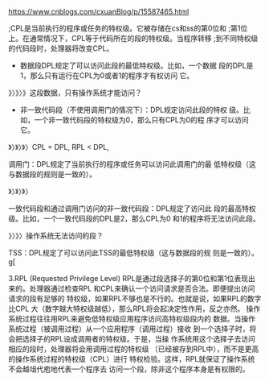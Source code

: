 https://www.cnblogs.com/cxuanBlog/p/15587465.html

;CPL是当前执行的程序或任务的特权级。它被存储在cs和ss的第0位和
;第1位上。在通常情况下，CPL等于代码所在的段的特权级。当程序转移
;到不同特权级的代码段时，处理器将改变CPL。

- 数据段DPL规定了可以访问此段的最低特权级。比如，一个数据
段的DPL是1，那么只有运行在CPL为0或者1的程序才有权访问
它。

》〉》〉》这段数据，只有操作系统才能访问？

- 非一致代码段（不使用调用门的情况下）：DPL规定访问此段的特权
级。比如，一个非一致代码段的特权级为0，那么只有CPL为0的程
序才可以访问它。

》〉》〉》〉CPL = DPL, RPL < DPL, 

调用门：DPL规定了当前执行的程序或任务可以访问此调用门的最
低特权级（这与数据段的规则是一致的）。

》〉》〉》〉

一致代码段和通过调用门访问的非一致代码段：DPL规定了访问此
段的最高特权级。比如，一个一致代码段的DPL是2，那么CPL为0
和1的程序将无法访问此段。

》〉》〉操作系统无法访问的段？

TSS：DPL规定了可以访问此TSS的最低特权级（这与数据段的规
则是一致的）。
g[

3.RPL (Requested Privilege Level)
RPL是通过段选择子的第0位和第1位表现出来的。处理器通过检查RPL
和CPL来确认一个访问请求是否合法。即便提出访问请求的段有足够的
特权级，如果RPL不够也是不行的。也就是说，如果RPL的数字比CPL
大（数字越大特权级越低），那么RPL将会起决定性作用，反之亦然。
操作系统过程往往用RPL来避免低特权级应用程序访问高特权级段内的
数据。当操作系统过程（被调用过程）从一个应用程序（调用过程）接收
到一个选择子时，将会把选择子的RPL设成调用者的特权级。于是，当操
作系统用这个选择子去访问相应的段时，处理器将会用调用过程的特权级
（已经被存到RPL中），而不是更高的操作系统过程的特权级（CPL）进行
特权检验。这样，RPL就保证了操作系统不会越俎代庖地代表一个程序去
访问一个段，除非这个程序本身是有权限的。
